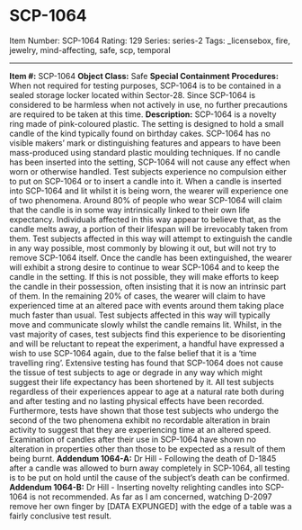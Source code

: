 # SCP-1064
Item Number: SCP-1064
Rating: 129
Series: series-2
Tags: _licensebox, fire, jewelry, mind-affecting, safe, scp, temporal

---

**Item #:** SCP-1064
**Object Class:** Safe
**Special Containment Procedures:** When not required for testing purposes, SCP-1064 is to be contained in a sealed storage locker located within Sector-28. Since SCP-1064 is considered to be harmless when not actively in use, no further precautions are required to be taken at this time.
**Description:** SCP-1064 is a novelty ring made of pink-coloured plastic. The setting is designed to hold a small candle of the kind typically found on birthday cakes. SCP-1064 has no visible makers’ mark or distinguishing features and appears to have been mass-produced using standard plastic moulding techniques.
If no candle has been inserted into the setting, SCP-1064 will not cause any effect when worn or otherwise handled. Test subjects experience no compulsion either to put on SCP-1064 or to insert a candle into it.
When a candle is inserted into SCP-1064 and lit whilst it is being worn, the wearer will experience one of two phenomena.
Around 80% of people who wear SCP-1064 will claim that the candle is in some way intrinsically linked to their own life expectancy. Individuals affected in this way appear to believe that, as the candle melts away, a portion of their lifespan will be irrevocably taken from them. Test subjects affected in this way will attempt to extinguish the candle in any way possible, most commonly by blowing it out, but will not try to remove SCP-1064 itself.
Once the candle has been extinguished, the wearer will exhibit a strong desire to continue to wear SCP-1064 and to keep the candle in the setting. If this is not possible, they will make efforts to keep the candle in their possession, often insisting that it is now an intrinsic part of them.
In the remaining 20% of cases, the wearer will claim to have experienced time at an altered pace with events around them taking place much faster than usual. Test subjects affected in this way will typically move and communicate slowly whilst the candle remains lit. Whilst, in the vast majority of cases, test subjects find this experience to be disorienting and will be reluctant to repeat the experiment, a handful have expressed a wish to use SCP-1064 again, due to the false belief that it is a ‘time travelling ring’.
Extensive testing has found that SCP-1064 does not cause the tissue of test subjects to age or degrade in any way which might suggest their life expectancy has been shortened by it. All test subjects regardless of their experiences appear to age at a natural rate both during and after testing and no lasting physical effects have been recorded. Furthermore, tests have shown that those test subjects who undergo the second of the two phenomena exhibit no recordable alteration in brain activity to suggest that they are experiencing time at an altered speed.
Examination of candles after their use in SCP-1064 have shown no alteration in properties other than those to be expected as a result of them being burnt.
**Addendum 1064-A:** Dr Hill - Following the death of D-1845 after a candle was allowed to burn away completely in SCP-1064, all testing is to be put on hold until the cause of the subject’s death can be confirmed.
**Addendum 1064-B:** Dr Hill - Inserting novelty relighting candles into SCP-1064 is not recommended. As far as I am concerned, watching D-2097 remove her own finger by [DATA EXPUNGED] with the edge of a table was a fairly conclusive test result.